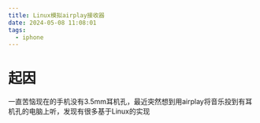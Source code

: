 ```yaml
---
title: Linux模拟airplay接收器
date: 2024-05-08 11:08:01
tags:
  - iphone
---
```

# 起因
一直苦恼现在的手机没有3.5mm耳机孔，最近突然想到用airplay将音乐投到有耳机孔的电脑上听，发现有很多基于Linux的实现


